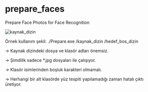 # prepare_faces
Prepare Face Photos for Face Recognition

![kaynak_dizin](http://images.imagebam.com/81/02/0f/bfcc08623357523.png)

Örnek kullanım şekli:
./Prepare.exe /kaynak_dizin /hedef_bos_dizin

-> Kaynak dizindeki dosya ve klasör adları önemsiz.

-> Şimdilik sadece *.jpg dosyaları ile çalışıyor.

-> Klasör isimlerinden boşluk karakteri olmamalı.

-> Herhangi bir alt klasörde yüz tespiti yapılamadığı zaman hatalı çıktı üretiyor.
